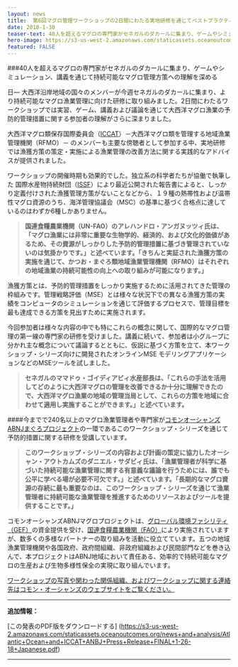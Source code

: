 ```yaml
---
layout: news
title:  第6回マグロ管理ワークショップの2日間にわたる実地研修を通じてベストプラクティスを西アフリカへ
date: 2018-1-30
teaser-text: 40人を超えるマグロの専門家がセネガルのダカールに集まり、ゲームやシミュレーション、講義を通じて持続可能なマグロ管理方策への理解を深める
hero-image: https://s3-us-west-2.amazonaws.com/staticassets.oceanoutcomes.org/news+and+analysis/hero+images/tuna-management-workshop-senegal.jpg
featured: FALSE
---
```

###40人を超えるマグロの専門家がセネガルのダカールに集まり、ゲームやシミュレーション、講義を通じて持続可能なマグロ管理方策への理解を深める

日― 大西洋沿岸地域の国々のメンバーが今週セネガルのダカールに集まり、より持続可能なマグロ漁業管理に向けた研修に取り組みました。2日間にわたるワークショップでは実習、ゲーム、講義および議論を通じて大西洋マグロ漁業の予防的管理措置に関する参加者の理解がさらに深まりました。

大西洋マグロ類保存国際委員会（<a href="http://www.iccat.es/en/" target="_blank">ICCAT</a>）－大西洋マグロ類を管理する地域漁業管理機関（RFMO）－ のメンバーも主要な傍聴者として参加する中、実地研修では漁獲方策の策定・実施による漁業管理の改善方法に関する実践的なアドバイスが提供されました。

ワークショップの開催時期も効果的でした。独立系の科学者たちが協働で執筆した 国際水産物持続財団（<a href="https://iss-foundation.org/" target="_blank">ISSF</a>）により最近公開された報告書によると、しっかり定義付けされた漁獲管理方策がないことなどから、１９種の熱帯性および温帯性マグロ資源のうち、海洋管理協議会（MSC）の基準に基づく合格点に達しているのはわずか6種しかありません。

>**国連食糧農業機関（UN-FAO）のアレハンドロ・アンガヌッツィ氏は、「マグロ漁業には非常に重要な生物学的、経済的、および文化的価値があるため、その資源がしっかりした予防的管理措置に基づき管理されていないのは気掛かりです。」と述べています。「きちんと実証された漁獲方策の実施を通じて、かつお・まぐろ類地域漁業管理機関（RFMO）はそれぞれの地域漁業の持続可能性の向上への取り組みが可能になります。」**

漁獲方策とは、予防的管理措置をしっかり実施するために活用されてきた管理の枠組みです。管理戦略評価（MSE）とは様々な状況下での異なる漁獲方策の実績をコンピュータのシミュレーションを通じて評価するプロセスで、管理目標を最も達成できる方策を見出すために実施されます。

今回参加者は様々な内容の中でも特にこれらの概念に関して、国際的なマグロ管理の第一線の専門家の研修を受けました。講義に続いて、参加者は小グループに分かれ主な概念について議論するとともに、仮説に基づく方策を立て、本ワークショップ・シリーズ向けに開発されたオンラインMSE モデリングアプリケーションなどのMSEツールを試しました。

>**セネガルのママドゥ・ゴイディアビィ水産部長は、「これらの手法を活用してどのように大西洋マグロの管理を改善できるか十分に理解できたので、大西洋マグロ漁業の地域の管理当局として、これらの方策を地域に合わせて適用し実施することができます。」と述べています。**

####今までで240名以上のマグロ漁業管理者や専門家が<a href="http://www.fao.org/in-action/commonoceans/" target="_blank">コモンオーシャンズABNJまぐろプロジェクト</a>の一環であるこのワークショップ・シリーズを通じて予防的措置に関する研修を受講しています。

>**このワークショップ・シリーズの内容および計画の策定に協力したオーシャン・アウトカムズのダニエル・サダビィ氏は、「漁業管理者が科学に基づいた持続可能な漁業管理に関する有意義な議論を行うためには、誰でも公平に学べる場が必要不可欠です。」と述べています。「長期的なマグロ資源の存続に最も重要なのは、このワークショップ・シリーズを通じて漁業管理者に持続可能な漁業管理を推進するためのリソースおよびツールを提供することです。」**

コモンオーシャンズABNJマグロプロジェクトは、<a href="https://www.thegef.org/" target="_blank">グローバル環境ファシリティ（GEF）</a>の資金提供を受け、<a href="http://www.fao.org/home/en/" target="_blank">国連食糧農業機関（FAO）</a>により実施されていますが、数多くの多様なパートナーの取り組みを活動に役立てています。五つの地域漁業管理機関や各国政府、政府間組織、非政府組織および民間部門などを巻き込んで、本プロジェクトはABNJ地域において責任ある、効率的で持続可能なマグロの生産および生物多様性保全の実現に取り組んでいます。

<a href="http://www.fao.org/in-action/commonoceans/news/en/" target="_blank">ワークショップの写真や関わった関係組織、およびワークショップに関する連絡先はコモン・オーシャンズのウェブサイトをご覧ください。</a>

----

**追加情報：**

[この発表のPDF版をダウンロードする] (https://s3-us-west-2.amazonaws.com/staticassets.oceanoutcomes.org/news+and+analysis/Atlantic+Ocean+and+ICCAT+ANBJ+Press+Release+FINAL+1-26-18+Japanese.pdf)

----
